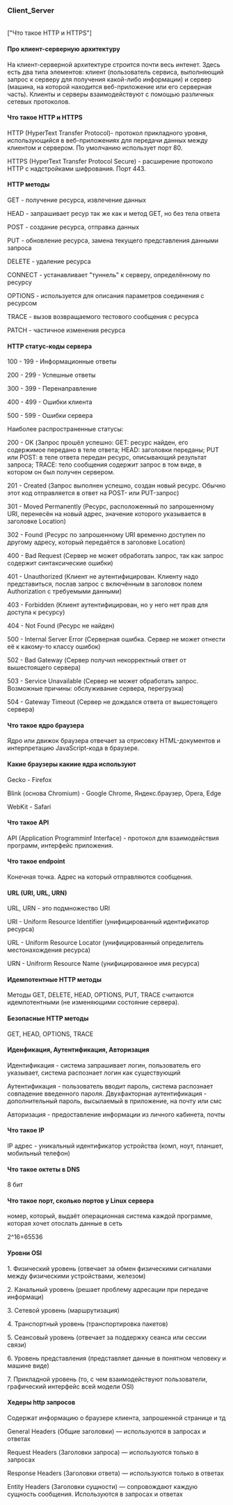 <h3>Client_Server</h3>
<br>
["Что такое HTTP и HTTPS"]
<h4>Про клиент-серверную архитектуру</h4>
<p>На клиент-серверной архитектуре строится почти весь интенет. Здесь есть два типа элементов: клиент (пользователь сервиса, выполняющий запрос к серверу для получения какой-либо информации) и сервер (машина, на которой находится веб-приложение или его серверная часть). Клиенты и серверы взаимодействуют с помощью различных сетевых протоколов.</p>

<a name="Что такое HTTP и HTTPS"><h4>Что такое HTTP и HTTPS</h4></a>
<p>HTTP (HyperText Transfer Protocol)- протокол прикладного уровня, использующийся в веб-приложениях для передачи данных между клиентом и сервером. По умолчанию использует порт 80. </p>
<p>HTTPS (HyperText Transfer Protocol Secure) - расширение протоколо HTTP с надстройками шифрования. Порт 443.</p>

<h4>HTTP методы</h4>
<p>GET - получение ресурса, извлечение данных</p>
<p>HEAD - запрашивает ресур так же как и метод GET, но без тела ответа</p>
<p>POST - создание ресурса, отправка данных</p>
<p>PUT - обновление ресурса, замена текущего представления данными запроса</p>
<p>DELETE - удаление ресурса</p>
<p>CONNECT - устанавливает "туннель" к серверу, определённому по ресурсу</p>
<p>OPTIONS - используется для описания параметров соединения с ресурсом</p>
<p>TRACE - вызов возвращаемого тестового сообщения с ресурса</p>
<p>PATCH - частичное изменения ресурса</p>

<h4>HTTP статус-коды сервера</h4>
<p> 100 - 199 - Информационные ответы</p>
<p> 200 - 299 - Успешные ответы</p>
<p> 300 - 399 - Перенаправление</p>
<p> 400 - 499 - Ошибки клиента</p>
<p> 500 - 599 - Ошибки сервера </p>
<p> Наиболее распространенные статусы: </p>
<p> 200 - OK (Запрос прошёл успешно: GET: ресурс найден, его содержимое передано в теле ответа; HEAD: заголовки переданы; PUT или POST: в теле ответа передан ресурс, описывающий результат запроса; TRACE: тело сообщения содержит запрос в том виде, в котором он был получен сервером. </p>
<p> 201 - Created (Запрос выполнен успешно, создан новый ресурс. Обычно этот код отправляется в ответ на POST- или PUT-запрос)</p>
<p> 301 - Moved Permanently (Ресурс, расположенный по запрошенному URI, перенесён на новый адрес, значение которого указывается в заголовке Location)</p>
<p> 302 - Found (Ресурс по запрошенному URI временно доступен по другому адресу, который передаётся в заголовке Location)</p>
<p> 400 - Bad Request (Сервер не может обработать запрос, так как запрос содержит синтаксические ошибки)</p>
<p> 401 - Unauthorized (Клиент не аутентифицирован. Клиенту надо представиться, послав
запрос с включённым в заголовок полем Authorization с требуемыми
данными)<p>
<p> 403 - Forbidden (Клиент аутентифицирован, но у него нет прав для доступа к ресурсу)</p>
<p> 404 - Not Found (Ресурс не найден)</p>
<p> 500 - Internal Server Error (Серверная ошибка. Сервер не может отнести её к какому-то классу ошибок)</p>
<p> 502 - Bad Gateway (Сервер получил некорректный ответ от вышестоящего сервера)</p>
<p> 503 - Service Unavailable (Сервер не может обработать запрос. Возможные причины: обслуживание сервера, перегрузка)</p>
<p> 504 - Gateway Timeout (Сервер не дождался ответа от вышестоящего сервера)</p>

<h4>Что такое ядро браузера</h4>
<p> Ядро или движок браузера отвечает за отрисовку HTML-документов и интерпретацию JavaScript-кода в браузере.</p>

<h4>Какие браузеры какиие ядра используют</h4>
<p>Gecko - Firefox</p>
<p>Blink (основа Chromium) - Google Chrome, Яндекс.браузер, Opera, Edge</p>
<p>WebKit - Safari</p>

<h4>Что такое API</h4>
<p>API (Application Programminf Interface) - протокол для взаимодействия программ, интерфейс приложения.</p>

<h4>Что такое endpoint</h4>
<p>Конечная точка. Адрес на который отправляются сообщения. </p>

<h4>URL (URI, URL, URN)</h4>
<p> URL, URN - это подмножество URI</p>
<p> URI - Uniform Resource Identifier (унифицированный идентификатор ресурса)</p>
<p> URL - Uniform Resource Locator (унифицированный определитель местонахождения ресурса)</p>
<p> URN - Unifrorm Resource Name (унифицированное имя ресурса)</p>

<h4>Идемпотентные HTTP методы</h4>
<p>Методы GET, DELETE, HEAD, OPTIONS, PUT, TRACE считаются идемпотентными (не изменяющими состояние сервера). </p>

<h4>Безопасные HTTP методы</h4>
<p>GET, HEAD, OPTIONS, TRACE</p>

<h4>Иденфикация, Аутентификация, Авторизация</h4>
<p>Идентификация - система запрашивает логин, пользователь его указывает, система распознает логин как существующий</p>
<p>Аутентификация - пользователь вводит пароль, система распознает совпадение введенного пароля. Двухфакторная аутентификация - дополнительный пароль, высылаемый в приложение, на почту или смс</p>
<p>Авторизация - предоставление информации из личного кабинета, почты</p>

<h4>Что такое IP</h4>
<p>IP адрес - уникальный идентификатор устройства (комп, ноут, планшет, мобильный телефон)</p>

<h4>Что такое октеты в DNS</h4>
<p>8 бит</p>

<h4>Что такое порт, сколько портов у Linux сервера</h4>
<p>номер, который, выдаёт операционная система каждой программе, которая хочет отослать данные в сеть</p>
<p>2^16=65536</>

<h4>Уровни OSI</h4>
<p>1. Физический уровень (отвечает за обмен физическими сигналами между физическими устройствами, железом)</p>
<p>2. Канальный уровень (решает проблему адресации при передаче информаци)</p>
<p>3. Сетевой уровень (маршрутизация)</p>
<p>4. Транспортный уровень (транспортировка пакетов)</p>
<p>5. Сеансовый уровень (отвечает за поддержку сеанса или сессии связи)</p>
<p>6. Уровень представления (представляет данные в понятном человеку и машине виде)</p>
<p>7. Прикладной уровень (то, с чем взаимодействуют пользователи, графический интерфейс всей модели OSI)</p>

<h4>Хедеры http запросов</h4>
<p>Содержат информацию о браузере клиента, запрошенной странице и тд</p>
<p>General Headers (Общие заголовки) — используются в запросах и ответах</p>
<p>Request Headers (Заголовки запроса) — используются только в запросах</p>
<p>Response Headers (Заголовки ответа) — используются только в ответах</p>
<p>Entity Headers (Заголовки сущности) — сопровождают каждую сущность сообщения. Используются в запросах и ответах</p>
